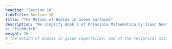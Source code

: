 ```yaml
---
heading: "Section 10"
linkTitle: Section 10
title: "The Motion of Bodies in Given Surfaces"
description: "We simplify Book 2 of Principia Mathematica by Isaac Newton."
c: "firebrick"
weight: 26
# The motion of bodies in given superficies; and of the reciprocal motion of funependulous bodies
---
```




